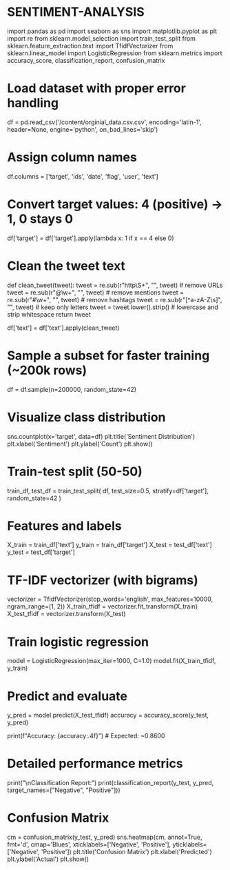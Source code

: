 # SENTIMENT-ANALYSIS
import pandas as pd
import seaborn as sns
import matplotlib.pyplot as plt
import re
from sklearn.model_selection import train_test_split
from sklearn.feature_extraction.text import TfidfVectorizer
from sklearn.linear_model import LogisticRegression
from sklearn.metrics import accuracy_score, classification_report, confusion_matrix

# Load dataset with proper error handling
df = pd.read_csv('/content/orginial_data.csv.csv',
                 encoding='latin-1',
                 header=None,
                 engine='python',
                 on_bad_lines='skip')

# Assign column names
df.columns = ['target', 'ids', 'date', 'flag', 'user', 'text']

# Convert target values: 4 (positive) -> 1, 0 stays 0
df['target'] = df['target'].apply(lambda x: 1 if x == 4 else 0)

# Clean the tweet text
def clean_tweet(tweet):
    tweet = re.sub(r"http\S+", "", tweet)  # remove URLs
    tweet = re.sub(r"@\w+", "", tweet)     # remove mentions
    tweet = re.sub(r"#\w+", "", tweet)     # remove hashtags
    tweet = re.sub(r"[^a-zA-Z\s]", "", tweet)  # keep only letters
    tweet = tweet.lower().strip()  # lowercase and strip whitespace
    return tweet

df['text'] = df['text'].apply(clean_tweet)

# Sample a subset for faster training (~200k rows)
df = df.sample(n=200000, random_state=42)

# Visualize class distribution
sns.countplot(x='target', data=df)
plt.title('Sentiment Distribution')
plt.xlabel('Sentiment')
plt.ylabel('Count')
plt.show()

# Train-test split (50-50)
train_df, test_df = train_test_split(
    df,
    test_size=0.5,
    stratify=df['target'],
    random_state=42
)

# Features and labels
X_train = train_df['text']
y_train = train_df['target']
X_test = test_df['text']
y_test = test_df['target']

# TF-IDF vectorizer (with bigrams)
vectorizer = TfidfVectorizer(stop_words='english', max_features=10000, ngram_range=(1, 2))
X_train_tfidf = vectorizer.fit_transform(X_train)
X_test_tfidf = vectorizer.transform(X_test)

# Train logistic regression
model = LogisticRegression(max_iter=1000, C=1.0)
model.fit(X_train_tfidf, y_train)

# Predict and evaluate
y_pred = model.predict(X_test_tfidf)
accuracy = accuracy_score(y_test, y_pred)

print(f"Accuracy: {accuracy:.4f}")  # Expected: ~0.8600

# Detailed performance metrics
print("\nClassification Report:")
print(classification_report(y_test, y_pred, target_names=["Negative", "Positive"]))

# Confusion Matrix
cm = confusion_matrix(y_test, y_pred)
sns.heatmap(cm, annot=True, fmt='d', cmap='Blues', xticklabels=['Negative', 'Positive'], yticklabels=['Negative', 'Positive'])
plt.title('Confusion Matrix')
plt.xlabel('Predicted')
plt.ylabel('Actual')
plt.show()
